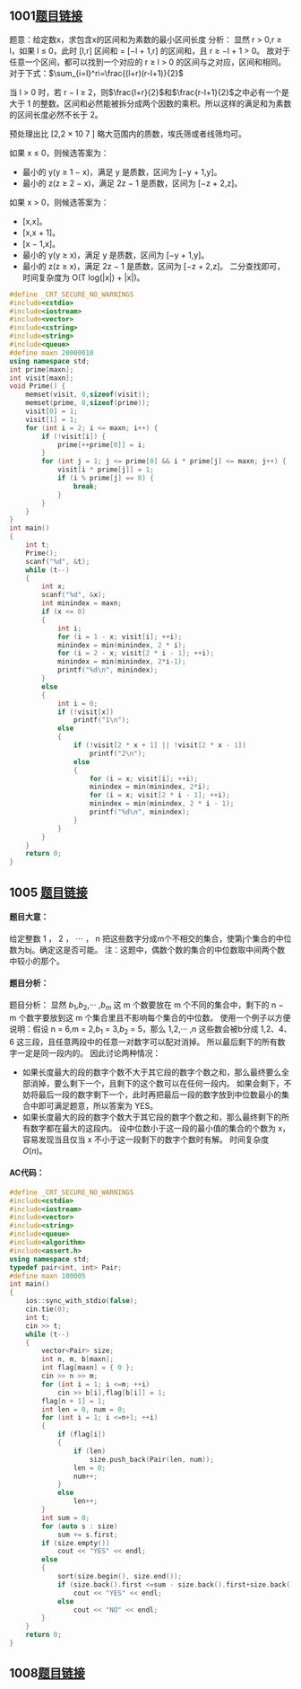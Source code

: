 ## 1001[题目链接](https://vjudge.net/problem/HDU-7025)
题意：给定数x，求包含x的区间和为素数的最小区间长度
分析：
显然 r > 0,r ≥ l，如果 l ≤ 0，此时 [l,r] 区间和 = [−l + 1,r] 的区间和，且 r ≥ −l + 1 > 0。
故对于任意一个区间，都可以找到一个对应的 r ≥ l > 0 的区间与之对应，区间和相同。对于下式：$\sum_{i=l}^ri=\frac{(l+r)(r-l+1)}{2}$

当 l > 0 时，若 r − l ≥ 2，则$\frac{l+r}{2}$和$\frac{r-l+1}{2}$之中必有一个是大于 1 的整数。区间和必然能被拆分成两个因数的乘积。所以这样的满足和为素数的区间长度必然不长于 2。

预处理出比 [2,2 × 10 7 ] 略大范围内的质数，埃氏筛或者线筛均可。

如果 x ≤ 0，则候选答案为：
* 最小的 y(y ≥ 1 − x)，满足 y 是质数，区间为 [−y + 1,y]。
* 最小的 z(z ≥ 2 − x)，满足 2z − 1 是质数，区间为 [−z + 2,z]。

如果 x > 0，则候选答案为：
*  [x,x]。
*  [x,x + 1]。
*  [x − 1,x]。
*  最小的 y(y ≥ x)，满足 y 是质数，区间为 [−y + 1,y]。
*  最小的 z(z ≥ x)，满足 2z − 1 是质数，区间为 [−z + 2,z]。
二分查找即可，时间复杂度为 O(T log(|x|) + |x|)。
```cpp
#define _CRT_SECURE_NO_WARNINGS
#include<cstdio>
#include<iostream>
#include<vector>
#include<cstring>
#include<string>
#include<queue>
#define maxn 20000010
using namespace std;
int prime[maxn];
int visit[maxn];
void Prime() {
    memset(visit, 0,sizeof(visit));
    memset(prime, 0,sizeof(prime));
    visit[0] = 1;
    visit[1] = 1;
    for (int i = 2; i <= maxn; i++) {
        if (!visit[i]) {
            prime[++prime[0]] = i;
        }
        for (int j = 1; j <= prime[0] && i * prime[j] <= maxn; j++) {
            visit[i * prime[j]] = 1;
            if (i % prime[j] == 0) {
                break;
            }
        }
    }
}
int main()
{
	int t;
    Prime();
	scanf("%d", &t);
	while (t--)
	{
		int x;
		scanf("%d", &x);
        int minindex = maxn;
		if (x <= 0)
		{
            int i;
            for (i = 1 - x; visit[i]; ++i);
            minindex = min(minindex, 2 * i);
            for (i = 2 - x; visit[2 * i - 1]; ++i);
            minindex = min(minindex, 2*i-1);
            printf("%d\n", minindex);
		}
        else
        {
            int i = 0;
            if (!visit[x])
                printf("1\n");
            else
            {
                if (!visit[2 * x + 1] || !visit[2 * x - 1])
                    printf("2\n");
                else
                {
                    for (i = x; visit[i]; ++i);
                    minindex = min(minindex, 2*i);
                    for (i = x; visit[2 * i - 1]; ++i);
                    minindex = min(minindex, 2 * i - 1);
                    printf("%d\n", minindex);
                }
            }
        }
	}
	return 0;
}

```
## 1005 [题目链接](https://vjudge.net/problem/HDU-7029)
#### 题目大意：
给定整数 1 ， 2 ， ⋯ ， n 把这些数字分成m个不相交的集合，使第j个集合的中位数为bj。确定这是否可能。
注：这题中，偶数个数的集合的中位数取中间两个数中较小的那个。
#### 题目分析：
题目分析：
显然 $b_1$,$b_2$,··· ,$b_m$ 这 m 个数要放在 m 个不同的集合中，剩下的 n − m 个数字要放到这 m 个集合里且不影响每个集合的中位数。
使用一个例子以方便说明：假设 n = 6,m = 2,$b_1$ = 3,$b_2$ = 5，那么 1,2,··· ,n 这些数会被b分成 1,2、4、6 这三段，且任意两段中的任意一对数字可以配对消掉。
所以最后剩下的所有数字一定是同一段内的。
因此讨论两种情况：
* 如果长度最大的段的数字个数不大于其它段的数字个数之和，那么最终要么全部消掉，要么剩下一个，且剩下的这个数可以在任何一段内。
如果会剩下，不妨将最后一段的数字剩下一个，此时再把最后一段的数字放到中位数最小的集合中即可满足题意，所以答案为 YES。
* 如果长度最大的段的数字个数大于其它段的数字个数之和，那么最终剩下的所有数字都在最大的这段内。
设中位数小于这一段的最小值的集合的个数为 x，容易发现当且仅当 x 不小于这一段剩下的数字个数时有解。
时间复杂度 $O(n)$。
#### AC代码：
```cpp
#define _CRT_SECURE_NO_WARNINGS
#include<cstdio>
#include<iostream>
#include<vector>
#include<string>
#include<queue>
#include<algorithm>
#include<assert.h>
using namespace std;
typedef pair<int, int> Pair;
#define maxn 100005
int main()
{
	ios::sync_with_stdio(false);
	cin.tie(0);
	int t;
	cin >> t;
	while (t--)
	{
		vector<Pair> size;
		int n, m, b[maxn];
		int flag[maxn] = { 0 };
		cin >> n >> m;
		for (int i = 1; i <=m; ++i)
			cin >> b[i],flag[b[i]] = 1;
        flag[n + 1] = 1;
		int len = 0, num = 0;
		for (int i = 1; i <=n+1; ++i)
		{
			if (flag[i])
			{
				if (len)
					size.push_back(Pair(len, num));
				len = 0;
				num++;
			}
			else
				len++;
		}
        int sum = 0;
        for (auto s : size)
            sum += s.first;
		if (size.empty())
			cout << "YES" << endl;
		else
		{
			sort(size.begin(), size.end());
			if (size.back().first <=sum - size.back().first+size.back().second)
				cout << "YES" << endl;
			else
				cout << "NO" << endl;
		}
	}
	return 0;
}
```
## 1008[题目链接](https://vjudge.net/problem/HDU-7032)
